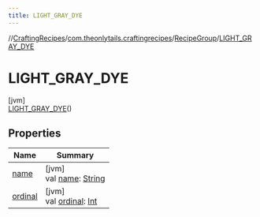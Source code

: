 ```yaml
---
title: LIGHT_GRAY_DYE
---
```

//[CraftingRecipes](../../../../index.html)/[com.theonlytails.craftingrecipes](../../index.html)/[RecipeGroup](../index.html)/[LIGHT_GRAY_DYE](index.html)



# LIGHT_GRAY_DYE



[jvm]\
[LIGHT_GRAY_DYE](index.html)()



## Properties


| Name | Summary |
|---|---|
| [name](name.html) | [jvm]<br>val [name](name.html): [String](https://kotlinlang.org/api/latest/jvm/stdlib/kotlin/-string/index.html) |
| [ordinal](ordinal.html) | [jvm]<br>val [ordinal](ordinal.html): [Int](https://kotlinlang.org/api/latest/jvm/stdlib/kotlin/-int/index.html) |

